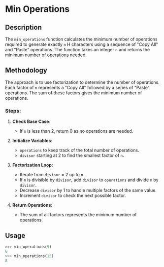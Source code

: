 # Min Operations

## Description
The `min_operations` function calculates the minimum number of operations required to generate exactly `n` H characters using a sequence of "Copy All" and "Paste" operations. The function takes an integer `n` and returns the minimum number of operations needed.

## Methodology
The approach is to use factorization to determine the number of operations. Each factor of `n` represents a "Copy All" followed by a series of "Paste" operations. The sum of these factors gives the minimum number of operations.

### Steps:
1. **Check Base Case**:
   - If `n` is less than 2, return 0 as no operations are needed.

2. **Initialize Variables**:
   - `operations` to keep track of the total number of operations.
   - `divisor` starting at 2 to find the smallest factor of `n`.

3. **Factorization Loop**:
   - Iterate from `divisor` = 2 up to `n`.
   - If `n` is divisible by `divisor`, add `divisor` to `operations` and divide `n` by `divisor`.
   - Decrease `divisor` by 1 to handle multiple factors of the same value.
   - Increment `divisor` to check the next possible factor.

4. **Return Operations**:
   - The sum of all factors represents the minimum number of operations.

## Usage
```python
>>> min_operations(9)
6
>>> min_operations(15)
8
